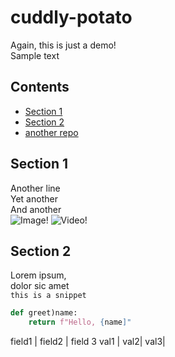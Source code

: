 # cuddly-potato
Again, this is just a demo!<br>
Sample text
## Contents
* [Section 1](#section-1)
* [Section 2](#section-2)
* [another repo](https://hipsum.co/)
## Section 1
Another line  
Yet another  
And another  
![Image!](https://miro.medium.com/max/1400/0*_bl7r2rQX48Toa7D)
![Video!](https://www.youtube.com/watch?v=xT-86RAvZp4)
## Section 2
Lorem ipsum,  
dolor sic amet  
```this is a snippet```

```python
def greet)name:
	return f"Hello, {name]"
```
field1 | field2 | field 3
val1 | val2| val3|
